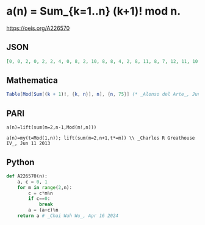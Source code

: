 # a\(n\) \= Sum\_\{k\=1\.\.n\} \(k\+1\)\! mod n\.
https://oeis.org/A226570
## JSON
```JSON
[0, 0, 2, 0, 2, 2, 4, 0, 8, 2, 10, 8, 8, 4, 2, 8, 11, 8, 7, 12, 11, 10, 19, 8, 12, 8, 8, 4, 15, 2, 0, 24, 32, 28, 32, 8, 3, 26, 8, 32, 2, 32, 14, 32, 17, 42, 16, 8, 46, 12, 11, 8, 11, 8, 32, 32, 26, 44, 26, 32, 20, 0, 53, 24, 47, 32, 63, 28, 65, 32, 66, 8, 53, 40, 62, 64, 32, 8, 18, 72, 62, 2, 25, 32, 62, 14, 44, 32, 74, 62, 60, 88, 62, 16, 7, 56, 78, 46, 98]
```
## Mathematica
```Mathematica
Table[Mod[Sum[(k + 1)!, {k, n}], n], {n, 75}] (* _Alonso del Arte_, Jun 11 2013 *)
```
## PARI
```PARI
a(n)=lift(sum(m=2,n-1,Mod(m!,n)))
```
```PARI
a(n)=my(t=Mod(1,n)); lift(sum(m=2,n+1,t*=m)) \\ _Charles R Greathouse IV_, Jun 11 2013
```
## Python
```Python
def A226570(n):
    a, c = 0, 1
    for m in range(2,n):
        c = c*m%n
        if c==0:
            break
        a = (a+c)%n
    return a # _Chai Wah Wu_, Apr 16 2024
```
